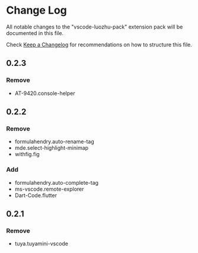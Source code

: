 # Change Log

All notable changes to the "vscode-luozhu-pack" extension pack will be documented in this file.

Check [Keep a Changelog](http://keepachangelog.com/) for recommendations on how to structure this file.

## 0.2.3

### Remove

- AT-9420.console-helper

## 0.2.2

### Remove

- formulahendry.auto-rename-tag
- mde.select-highlight-minimap
- withfig.fig

### Add

- formulahendry.auto-complete-tag
- ms-vscode.remote-explorer
- Dart-Code.flutter

## 0.2.1

### Remove

- tuya.tuyamini-vscode
